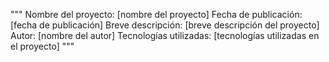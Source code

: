 """
Nombre del proyecto: [nombre del proyecto]
Fecha de publicación: [fecha de publicación]
Breve descripción: [breve descripción del proyecto]
Autor: [nombre del autor]
Tecnologías utilizadas: [tecnologías utilizadas en el proyecto]
"""
